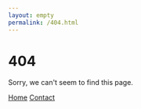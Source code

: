 ```yaml
---
layout: empty
permalink: /404.html
---
```


# 404

Sorry, we can't seem to find this page.

<div class="mt3">
  <a href="{{ site.baseurl }}/" class="button button-red button-big">Home</a>
  <a href="mailto:contact@alphacephei.com" class="button button-red button-big">Contact</a>
</div>

